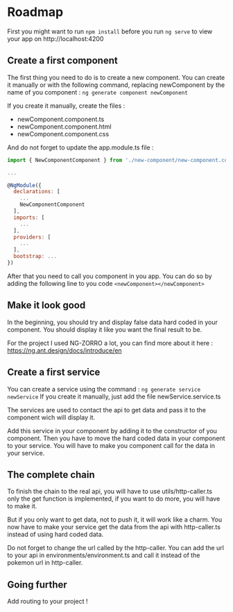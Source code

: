 # Roadmap

First you might want to run `npm install` before you run `ng serve` to view your app on http://localhost:4200

## Create a first component

The first thing you need to do is to create a new component. You can create it manually or with the following command, replacing newComponent by the name of you component : `ng generate component newComponent`


If you create it manually, create the files :
* newComponent.component.ts
* newComponent.component.html
* newComponent.component.css

And do not forget to update the app.module.ts file :

```javascript
import { NewComponentComponent } from './new-component/new-component.component';

...

@NgModule({
  declarations: [
    ...
    NewComponentComponent
  ],
  imports: [
    ...
  ],
  providers: [
    ...
  ],
  bootstrap: ...
})

```

After that you need to call you component in you app. You can do so by adding the following line to you code `<newComponent></newComponent>`

## Make it look good

In the beginning, you should try and display false data hard coded in your component. You should display it like you want the final result to be.

For the project I used NG-ZORRO a lot, you can find more about it here : https://ng.ant.design/docs/introduce/en

## Create a first service

You can create a service using the command : `ng generate service newService`
If you create it manually, just add the file newService.service.ts

The services are used to contact the api to get data and pass it to the component wich will display it.

Add this service in your component by adding it to the constructor of you component. Then you have to move the hard coded data in your component to your service. You will have to make you component call for the data in your service.

## The complete chain

To finish the chain to the real api, you will have to use utils/http-caller.ts only the get function is implemented, if you want to do more, you will have to make it.

But if you only want to get data, not to push it, it will work like a charm. You now have to make your service get the data from the api with http-caller.ts instead of using hard coded data.

Do not forget to change the url called by the http-caller. You can add the url to your api in environments/environment.ts and call it instead of the pokemon url in http-caller.

## Going further

Add routing to your project !
